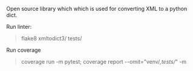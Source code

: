 Open source library which which is used for converting XML to a python dict.

Run linter:
> flake8 xmltodict3/ tests/

Run coverage
> coverage run -m pytest; coverage report --omit="venv/*,tests/*" -m
